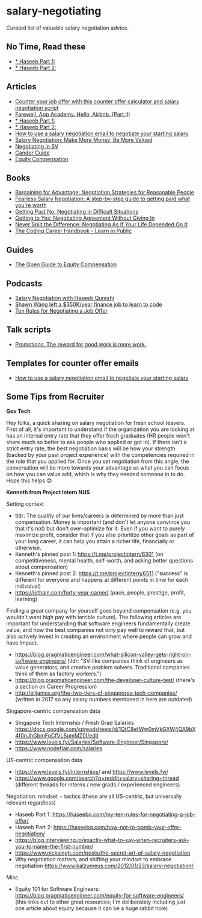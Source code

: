 # salary-negotiating

Curated list of valuable salary negotiation advice.

## No Time, Read these
- [* Haseeb Part 1:](https://haseebq.com/my-ten-rules-for-negotiating-a-job-offer/)
- [* Haseeb Part 2:](https://haseebq.com/how-not-to-bomb-your-offer-negotiation/)
 
## Articles

- [Counter your job offer with this counter offer calculator and salary negotiation script](https://fearlesssalarynegotiation.com/salary-negotiation-script)
- [Farewell, App Academy. Hello, Airbnb. (Part II)](https://haseebq.com/farewell-app-academy-hello-airbnb-part-ii/)
- [* Haseeb Part 1:](https://haseebq.com/my-ten-rules-for-negotiating-a-job-offer/)
- [* Haseeb Part 2:](https://haseebq.com/how-not-to-bomb-your-offer-negotiation/)
- [How to use a salary negotiation email to negotiate your starting salary](https://fearlesssalarynegotiation.com/salary-negotiation-email-sample/)
- [Salary Negotiation: Make More Money, Be More Valued](https://www.kalzumeus.com/2012/01/23/salary-negotiation/)
- [Negotiating in SV](https://bayareabelletrist.medium.com/how-i-negotiated-a-software-engineer-offer-in-silicon-valley-f11590f5c656)
- [Candor Guide](https://candor.co/guides/salary-negotiation)
- [Equity Compensation](https://www.holloway.com/g/equity-compensation/sections/negotiation-tips)

## Books

- [Bargaining for Advantage: Negotiation Strategies for Reasonable People](https://www.goodreads.com/book/show/23801.Bargaining_for_Advantage)
- [Fearless Salary Negotiation: A step-by-step guide to getting paid what you're worth](https://www.amazon.com/Fearless-Salary-Negotiation-step-step/dp/0692568689)
- [Getting Past No: Negotiating in Difficult Situations](https://www.amazon.com/Getting-Past-Negotiating-Difficult-Situations/dp/0553371312)
- [Getting to Yes: Negotiating Agreement Without Giving In](https://www.goodreads.com/book/show/313605.Getting_to_Yes?ac=1&from_search=true&qid=HcfBQa9GvT&rank=1)
- [Never Split the Difference: Negotiating As If Your Life Depended On It](https://www.goodreads.com/book/show/26156469-never-split-the-difference)
- [The Coding Career Handbook - Learn in Public](https://www.learninpublic.org/) 

## Guides

- [The Open Guide to Equity Compensation](https://github.com/jlevy/og-equity-compensation)

## Podcasts

- [Salary Negotiation with Haseeb Qureshi](https://softwareengineeringdaily.com/2016/07/11/salary-negotiation-with-haseeb-qureshi/)
- [Shawn Wang left a $350K/year finance job to learn to code](https://freecodecamp.libsyn.com/ep-59-shawn-wang-left-a-350kyear-finance-job-to-learn-to-code)
- [Ten Rules for Negotiating a Job Offer](https://overcast.fm/+L2Y6Mk0b0)

## Talk scripts

- [Promotions. The reward for good work is more work.](https://www.accidentalciso.net/post/promotions-the-reward-for-good-work-is-more-work)

## Templates for counter offer emails

- [How to use a salary negotiation email to negotiate your starting salary](https://fearlesssalarynegotiation.com/salary-negotiation-email-sample/)


## Some Tips from Recruiter

**Gov Tech**

Hey folks, a quick sharing on salary negotiation for fresh school leavers. First of all, it's important to understand if the organization you are looking at has an internal entry rate that they offer fresh graduates (HR people won't share much so better to ask people who applied or got in). If there isn't a strict entry rate, the best negotiation basis will be how your strength (backed by your past project experience) with the competencies required in the role that you applied for. Once you set negotiation from this angle, the conversation will be more towards your advantage as what you can focus on how you can value add, which is why they needed someone in to do. Hope this helps 😊

**Kenneth from Project Intern NUS**

Setting context
* tldr: The quality of our lives/careers is determined by more than just compensation. Money is important (and don't let anyone convince you that it's not) but don't over-optimize for it. Even if you want to purely maximize profit, consider that if you also prioritize other goals as part of your long career, it can help you attain a richer life, financially or otherwise.
* Kenneth's pinned post 1: https://t.me/projectintern/6301 (on competitiveness, mental health, self-worth, and asking better questions about compensation)
* Kenneth's pinned post 2: https://t.me/projectintern/6511 ("success" is different for everyone and happens at different points in time for each individual)
* https://lethain.com/forty-year-career/ (pace, people, prestige, profit, learning)

Finding a great company for yourself goes beyond compensation (e.g. you wouldn't want high pay with terrible culture). The following articles are important for understanding that software engineers fundamentally create value, and how the best companies not only pay well to reward that, but also actively invest in creating an environment where people can grow and have impact.
* https://blog.pragmaticengineer.com/what-silicon-valley-gets-right-on-software-engineers/ (tldr: "SV-like companies think of engineers as value generators, and creative problem solvers. Traditional companies think of them as factory workers.")
* https://blog.pragmaticengineer.com/the-developer-culture-test/ (there's a section on Career Progression)
* http://elijames.org/the-two-tiers-of-singapores-tech-companies/ (written in 2017 so any salary numbers mentioned in here are outdated)

Singapore-centric compensation data
* Singapore Tech Internship / Fresh Grad Salaries https://docs.google.com/spreadsheets/d/1QtC8efWw0mVkGXW4QA9bX4f0nJhGbmFqCfVLSumMZ0I/edit
* https://www.levels.fyi/Salaries/Software-Engineer/Singapore/
* https://www.nodeflair.com/salaries

US-centric compensation data
* https://www.levels.fyi/internships/ and https://www.levels.fyi/
* https://www.google.com/search?q=reddit+salary+sharing+thread (different threads for interns / new grads / experienced engineers)

Negotiation: mindset + tactics (these are all US-centric, but universally relevant regardless)
* Haseeb Part 1: https://haseebq.com/my-ten-rules-for-negotiating-a-job-offer/
* Haseeb Part 2: https://haseebq.com/how-not-to-bomb-your-offer-negotiation/
* https://blog.interviewing.io/exactly-what-to-say-when-recruiters-ask-you-to-name-the-first-number/
* https://www.nicksingh.com/posts/the-secret-art-of-salary-negotiation
* Why negotiation matters, and shifting your mindset to embrace negotiation https://www.kalzumeus.com/2012/01/23/salary-negotiation/

Misc
* Equity 101 for Software Engineers: https://blog.pragmaticengineer.com/equity-for-software-engineers/ (this links out to other great resources; I'm deliberately including just one article about equity because it can be a huge rabbit hole)
